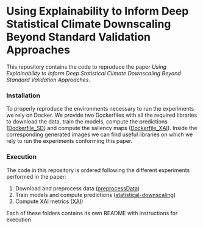 # Using Explainability to Inform Deep Statistical Climate Downscaling Beyond Standard Validation Approaches

This repository contains the code to reproduce the paper *Using Explainability to Inform Deep Statistical Climate Downscaling Beyond Standard Validation Approaches*.

### Installation
To properly reproduce the environments necessary to run the experiments we rely on Docker. We provide two Dockerfiles with all the required libraries to download the data, train the models, compute the predictions ([Dockerfile_SD](https://github.com/jgonzalezab/XAI-metrics-North-America/blob/main/docker/Dockerfile_SD)) and compute the saliency maps ([Dockerfile_XAI](https://github.com/jgonzalezab/XAI-metrics-North-America/blob/main/docker/Dockerfile_XAI)). Inside the corresponding generated images we can find useful libraries on which we rely to run the experiments conforming this paper.

### Execution
The code in this repository is ordered following the different experiments performed in the paper:

1. Download and preprocess data ([preprocessData](https://github.com/jgonzalezab/XAI-metrics-North-America/tree/main/preprocessData))
2. Train models and compute predictions ([statistical-downscaling](https://github.com/jgonzalezab/XAI-metrics-North-America/tree/main/statistical-downscaling))
3. Compute XAI metrics ([XAI](https://github.com/jgonzalezab/XAI-metrics-North-America/tree/main/XAI))

Each of these folders contains its own README with instructions for execution
